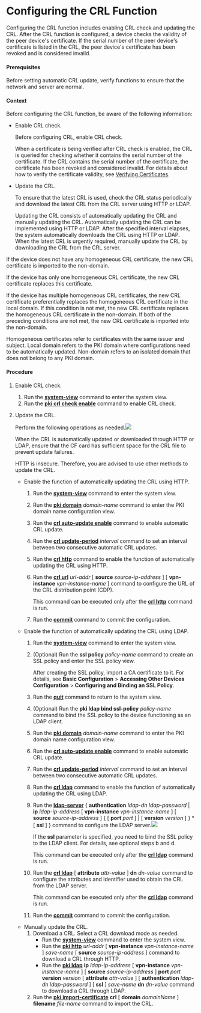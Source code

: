 Configuring the CRL Function
============================

Configuring the CRL function includes enabling CRL check and updating the CRL. After the CRL function is configured, a device checks the validity of the peer device's certificate. If the serial number of the peer device's certificate is listed in the CRL, the peer device's certificate has been revoked and is considered invalid.

#### Prerequisites

Before setting automatic CRL update, verify functions to ensure that the network and server are normal.


#### Context

Before configuring the CRL function, be aware of the following information:

* Enable CRL check.
  
  Before configuring CRL, enable CRL check.
  
  When a certificate is being verified after CRL check is enabled, the CRL is queried for checking whether it contains the serial number of the certificate. If the CRL contains the serial number of the certificate, the certificate has been revoked and considered invalid. For details about how to verify the certificate validity, see [Verifying Certificates](dc_vrp_cfg_cmp_0010.html).
* Update the CRL.
  
  To ensure that the latest CRL is used, check the CRL status periodically and download the latest CRL from the CRL server using HTTP or LDAP.
  
  Updating the CRL consists of automatically updating the CRL and manually updating the CRL. Automatically updating the CRL can be implemented using HTTP or LDAP. After the specified interval elapses, the system automatically downloads the CRL using HTTP or LDAP. When the latest CRL is urgently required, manually update the CRL by downloading the CRL from the CRL server.

If the device does not have any homogeneous CRL certificate, the new CRL certificate is imported to the non-domain.

If the device has only one homogeneous CRL certificate, the new CRL certificate replaces this certificate.

If the device has multiple homogeneous CRL certificates, the new CRL certificate preferentially replaces the homogeneous CRL certificate in the local domain. If this condition is not met, the new CRL certificate replaces the homogeneous CRL certificate in the non-domain. If both of the preceding conditions are not met, the new CRL certificate is imported into the non-domain.

Homogeneous certificates refer to certificates with the same issuer and subject. Local domain refers to the PKI domain where configurations need to be automatically updated. Non-domain refers to an isolated domain that does not belong to any PKI domain.


#### Procedure

1. Enable CRL check.
   
   
   1. Run the [**system-view**](cmdqueryname=system-view) command to enter the system view.
   2. Run the [**pki crl check enable**](cmdqueryname=pki+crl+check+enable) command to enable CRL check.
2. Update the CRL.
   
   Perform the following operations as needed.![](../../../../public_sys-resources/note_3.0-en-us.png) 
   
   When the CRL is automatically updated or downloaded through HTTP or LDAP, ensure that the CF card has sufficient space for the CRL file to prevent update failures.
   
   HTTP is insecure. Therefore, you are advised to use other methods to update the CRL.
   
   * Enable the function of automatically updating the CRL using HTTP.
     1. Run the [**system-view**](cmdqueryname=system-view) command to enter the system view.
     2. Run the [**pki domain**](cmdqueryname=pki+domain) *domain-name* command to enter the PKI domain name configuration view.
     3. Run the [**crl auto-update enable**](cmdqueryname=crl+auto-update+enable) command to enable automatic CRL update.
     4. Run the [**crl update-period**](cmdqueryname=crl+update-period) *interval* command to set an interval between two consecutive automatic CRL updates.
     5. Run the [**crl http**](cmdqueryname=crl+http) command to enable the function of automatically updating the CRL using HTTP.
     6. Run the [**crl url**](cmdqueryname=crl+url+source+vpn-instance) *url-addr* [ **source** *source-ip-address* ] [ **vpn-instance** *vpn-instance-name* ] command to configure the URL of the CRL distribution point (CDP).
        
        This command can be executed only after the [**crl http**](cmdqueryname=crl+http) command is run.
     7. Run the [**commit**](cmdqueryname=commit) command to commit the configuration.
   * Enable the function of automatically updating the CRL using LDAP.
     1. Run the [**system-view**](cmdqueryname=system-view) command to enter the system view.
     2. (Optional) Run the **ssl policy** *policy-name* command to create an SSL policy and enter the SSL policy view.
        
        After creating the SSL policy, import a CA certificate to it. For details, see **Basic Configuration** > **Accessing Other Devices Configuration** > **Configuring and Binding an SSL Policy**.
     3. Run the [**quit**](cmdqueryname=quit) command to return to the system view.
     4. (Optional) Run the **pki ldap bind ssl-policy** *policy-name* command to bind the SSL policy to the device functioning as an LDAP client.
     5. Run the [**pki domain**](cmdqueryname=pki+domain) *domain-name* command to enter the PKI domain name configuration view.
     6. Run the [**crl auto-update enable**](cmdqueryname=crl+auto-update+enable) command to enable automatic CRL update.
     7. Run the [**crl update-period**](cmdqueryname=crl+update-period) *interval* command to set an interval between two consecutive automatic CRL updates.
     8. Run the [**crl ldap**](cmdqueryname=crl+ldap) command to enable the function of automatically updating the CRL using LDAP.
     9. Run the [**ldap-server**](cmdqueryname=ldap-server+authentication+ip+vpn-instance+source+port+version) { **authentication** *ldap-dn* *ldap-password* | **ip** *ldap-ip-address* [ **vpn-instance** *vpn-instance-name* ] [ **source** *source-ip-address* ] { [ **port** *port* ] | [ **version** *version* ] } \* [ **ssl** ] } command to configure the LDAP server.![](../../../../public_sys-resources/note_3.0-en-us.png) 
        
        If the **ssl** parameter is specified, you need to bind the SSL policy to the LDAP client. For details, see optional steps b and d.
        
        
        This command can be executed only after the [**crl ldap**](cmdqueryname=crl+ldap) command is run.
     10. Run the [**crl ldap**](cmdqueryname=crl+ldap+attribute+dn) [ **attribute** *attr-value* ] **dn** *dn-value* command to configure the attributes and identifier used to obtain the CRL from the LDAP server.
         
         This command can be executed only after the [**crl ldap**](cmdqueryname=crl+ldap) command is run.
     11. Run the [**commit**](cmdqueryname=commit) command to commit the configuration.
   * Manually update the CRL.
     1. Download a CRL. Select a CRL download mode as needed.
        + Run the [**system-view**](cmdqueryname=system-view) command to enter the system view.
        + Run the [**pki http**](cmdqueryname=pki+http+vpn-instance+source) *url-addr* [ **vpn-instance** *vpn-instance-name* ] *save-name* [ **source** *source-ip-address* ] command to download a CRL through HTTP.
        + Run the [**pki ldap**](cmdqueryname=pki+ldap+ip+vpn-instance+source+port+version+attribute) **ip** *ldap-ip-address* [ **vpn-instance** *vpn-instance-name* ] [ **source** *source-ip-address* ] **port** *port* **version** *version* [ **attribute** *attr-value* ] [ **authentication** *ldap-dn* *ldap-password* ] [ **ssl** ] *save-name* **dn** *dn-value* command to download a CRL through LDAP.
     2. Run the [**pki import-certificate**](cmdqueryname=pki+import-certificate+crl+domain+filename) **crl** [ **domain** *domainName* ] **filename** *file-name* command to import the CRL.